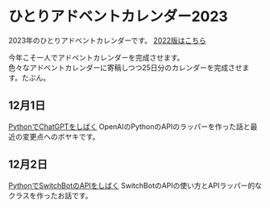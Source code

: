 # ひとりアドベントカレンダー2023

2023年のひとりアドベントカレンダーです。
[2022版はこちら](https://gist.github.com/Chroma7p/d3eccb3067d515bf8e919b22193ffc59)

今年こそ一人でアドベントカレンダーを完成させます。  
色々なアドベントカレンダーに寄稿しつつ25日分のカレンダーを完成させます。たぶん。  

## 12月1日 
[PythonでChatGPTをしばく](https://qiita.com/Chroma7p/items/5ba7b7c11aaf6aaa3113)
OpenAIのPythonのAPIのラッパーを作った話と最近の変更点へのボヤキです。

## 12月2日
[PythonでSwitchBotのAPIをしばく](https://qiita.com/Chroma7p/items/8e1817d313beca2b2641)
SwitchBotのAPIの使い方とAPIラッパー的なクラスを作ったお話です。
